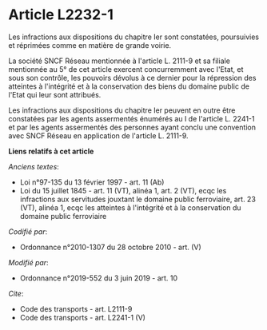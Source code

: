 # Article L2232-1

Les infractions aux dispositions du chapitre Ier sont constatées, poursuivies et réprimées comme en matière de grande voirie.

La société SNCF Réseau mentionnée à l'article L. 2111-9 et sa filiale mentionnée au 5° de cet article exercent concurremment
avec l'Etat, et sous son contrôle, les pouvoirs dévolus à ce dernier pour la répression des atteintes à l'intégrité et à la
conservation des biens du domaine public de l'Etat qui leur sont attribués.

Les infractions aux dispositions du chapitre Ier peuvent en outre être constatées par les agents assermentés énumérés au I de
l'article L. 2241-1 et par les agents assermentés des personnes ayant conclu une convention avec SNCF Réseau en application
de l'article L. 2111-9.

**Liens relatifs à cet article**

_Anciens textes_:

  - Loi n°97-135 du 13 février 1997 - art. 11 (Ab)
  - Loi du 15 juillet 1845 - art. 11 (VT), alinéa 1, art. 2 (VT), ecqc les infractions aux servitudes jouxtant le domaine public ferroviaire, art. 23 (VT), alinéa 1, ecqc les atteintes à l'intégrité et à la conservation du domaine public ferroviaire

_Codifié par_:

  - Ordonnance n°2010-1307 du 28 octobre 2010 - art. (V)

_Modifié par_:

  - Ordonnance n°2019-552 du 3 juin 2019 - art. 10

_Cite_:

  - Code des transports - art. L2111-9
  - Code des transports - art. L2241-1 (V)
